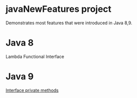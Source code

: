 # javaNewFeatures project

Demonstrates most features that were introduced in Java 8,9.

# Java 8
 Lambda
 Functional Interface
# Java 9
[Interface private methods](https://github.com/jaquelinesv90/javaNewFeatures/tree/master/src/com/newFeatures/java9/private_methods)
 
